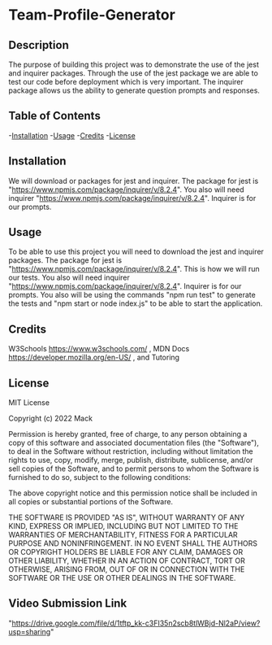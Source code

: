 # Team-Profile-Generator

## Description
The purpose of building this project was to demonstrate the use of the jest and inquirer packages. Through the use of the jest package we are able to test our code before deployment which is very important. The inquirer package allows us the ability to generate question prompts and responses. 

## Table of Contents 
-[Installation](#installation)
-[Usage](#usage)
-[Credits](#credits)
-[License](#license)

## Installation
We will download or packages for jest and inquirer. The package for jest is "https://www.npmjs.com/package/inquirer/v/8.2.4". You also will need inquirer "https://www.npmjs.com/package/inquirer/v/8.2.4". Inquirer is for our prompts.

## Usage
To be able to use this project you will need to download the jest and inquirer packages. The package for jest is "https://www.npmjs.com/package/inquirer/v/8.2.4". This is how we will run our tests. You also will need inquirer "https://www.npmjs.com/package/inquirer/v/8.2.4". Inquirer is for our prompts. You also will be using the commands "npm run test" to generate the tests and "npm start or node index.js" to be able to start the application. 

## Credits
W3Schools https://www.w3schools.com/ , MDN Docs https://developer.mozilla.org/en-US/ , and Tutoring

## License
MIT License

Copyright (c) 2022 Mack

Permission is hereby granted, free of charge, to any person obtaining a copy
of this software and associated documentation files (the "Software"), to deal
in the Software without restriction, including without limitation the rights
to use, copy, modify, merge, publish, distribute, sublicense, and/or sell
copies of the Software, and to permit persons to whom the Software is
furnished to do so, subject to the following conditions:

The above copyright notice and this permission notice shall be included in all
copies or substantial portions of the Software.

THE SOFTWARE IS PROVIDED "AS IS", WITHOUT WARRANTY OF ANY KIND, EXPRESS OR
IMPLIED, INCLUDING BUT NOT LIMITED TO THE WARRANTIES OF MERCHANTABILITY,
FITNESS FOR A PARTICULAR PURPOSE AND NONINFRINGEMENT. IN NO EVENT SHALL THE
AUTHORS OR COPYRIGHT HOLDERS BE LIABLE FOR ANY CLAIM, DAMAGES OR OTHER
LIABILITY, WHETHER IN AN ACTION OF CONTRACT, TORT OR OTHERWISE, ARISING FROM,
OUT OF OR IN CONNECTION WITH THE SOFTWARE OR THE USE OR OTHER DEALINGS IN THE
SOFTWARE.

## Video Submission Link
"https://drive.google.com/file/d/1tftp_kk-c3FI35n2scb8tlWBjd-Nl2aP/view?usp=sharing"